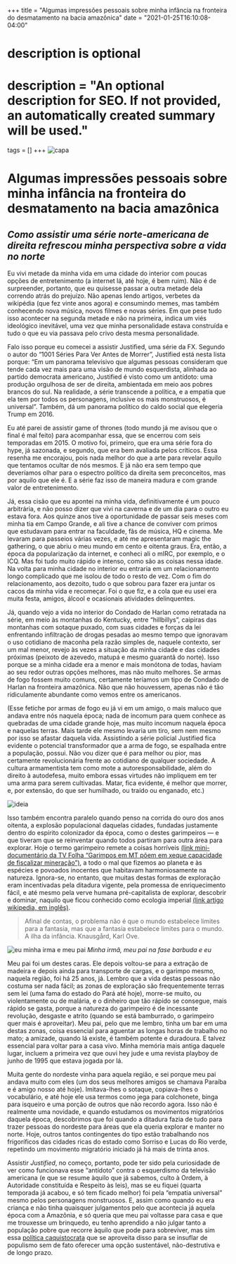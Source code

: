 +++
title = "Algumas impressões pessoais sobre minha infância na fronteira do desmatamento na bacia amazônica"
date = "2021-01-25T16:10:08-04:00"

#
# description is optional
#
# description = "An optional description for SEO. If not provided, an automatically created summary will be used."

tags = []
+++
![capa](https://i.postimg.cc/CLXn3zzw/68079566-aurora-borealis-over-the-amazon-rainforest-ultrarealistic-atmosferic-eerie-unreal-engine.png)
# Algumas impressões pessoais sobre minha infância na fronteira do desmatamento na bacia amazônica
## *Como assistir uma série norte-americana de direita refrescou minha perspectiva sobre a vida no norte*

Eu vivi metade da minha vida em uma cidade do interior com poucas opções de entretenimento (a internet lá, até hoje, é bem ruim). Não é de surpreender, portanto, que eu quisesse passar a outra metade dela correndo atrás do prejuízo. Não apenas lendo artigos, verbetes da wikipédia (que fez vinte anos agora) e consumindo memes, mas também conhecendo nova música, novos filmes e novas séries. Em que pese tudo isso acontecer na segunda metade e não na primeira, indica um viés ideológico inevitável, uma vez que minha personalidade estava construída e tudo o que eu via passava pelo crivo desta mesma personalidade.

Falo isso porque eu comecei a assistir Justified, uma série da FX. Segundo o autor do “1001 Séries Para Ver Antes de Morrer”, Justified está nesta lista porque: “Em um panorama televisivo que algumas pessoas consideram que tende cada vez mais para uma visão de mundo esquerdista, alinhada ao partido democrata americano, Justified é visto como um antídoto: uma produção orgulhosa de ser de direita, ambientada em meio aos pobres brancos do sul. Na realidade, a série transcende a política, e a empatia que ela tem por todos os personagens, inclusive os mais monstruosos, é universal”. Também, dá um panorama político do caldo social que elegeria Trump em 2016.

Eu até parei de assistir game of thrones (todo mundo já me avisou que o final é mal feito) para acompanhar essa, que se encerrou com seis temporadas em 2015. O motivo foi, primeiro, que era uma série fora do hype, já sazonada, e segundo, que era bem avaliada pelos críticos. Essa resenha me encorajou, pois nada melhor do que a arte para revelar aquilo que tentamos ocultar de nós mesmos. E já não era sem tempo que deveríamos olhar para o espectro político da direita sem preconceitos, mas por aquilo que ele é. E a série faz isso de maneira madura e com grande valor de entretenimento.

Já, essa cisão que eu apontei na minha vida, definitivamente é um pouco arbitrária, e não posso dizer que vivi na caverna e de um dia para o outro eu estava fora. Aos quinze anos tive a oportunidade de passar seis meses com minha tia em Campo Grande, e ali tive a chance de conviver com primos que estudavam para entrar na faculdade, fãs de música, HQ e cinema. Me levaram para passeios várias vezes, e até me apresentaram magic the gathering, o que abriu o meu mundo em cento e oitenta graus. Era, então, a época da popularização da internet, e conheci ali o mIRC, por exemplo, e o ICQ. Mas foi tudo muito rápido e intenso, como são as coisas nessa idade. Na volta para minha cidade no interior eu entraria em um relacionamento longo complicado que me isolou de todo o resto de vez. Com o fim do relacionamento, aos dezoito, tudo o que sobrou para fazer era juntar os cacos da minha vida e recomeçar. Foi o que fiz, e a cola que eu usei era muita festa, amigos, álcool e ocasionais atividades delinquentes.

Já, quando vejo a vida no interior do Condado de Harlan como retratada na série, em meio às montanhas do Kentucky, entre “hillbillys”, caipiras das montanhas com sotaque puxado, com suas cidades e forças da lei enfrentando infiltração de drogas pesadas ao mesmo tempo que ignoravam o uso cotidiano de maconha pela razão simples de, naquele contexto, ser um mal menor, revejo às vezes a situação da minha cidade e das cidades próximas (peixoto de azevedo, matupá e mesmo guarantã do norte). Isso porque se a minha cidade era a menor e mais monótona de todas, haviam ao seu redor outras opções melhores, mas não muito melhores. Se armas de fogo fossem muito comuns, certamente teríamos um tipo de Condado de Harlan na fronteira amazônica. Não que não houvessem, apenas não é tão ridiculamente abundante como vemos entre os americanos.

(Esse fetiche por armas de fogo eu já vi em um amigo, o mais maluco que andava entre nós naquela época; nada de incomum para quem conhece as quebradas de uma cidade grande hoje, mas muito incomum naquela época e naquelas terras. Mais tarde ele mesmo levaria um tiro, sem nem mesmo por isso se afastar daquela vida. Assistindo a série policial Justified fica evidente o potencial transformador que a arma de fogo, se espalhada entre a população, possui. Não vou dizer que é para melhor ou pior, mas certamente revolucionária frente ao cotidiano de qualquer sociedade. A cultura armamentista tem como mote a autoresponsabilidade, além do direito à autodefesa, muito embora essas virtudes não impliquem em ter uma arma para serem cultivadas. Matar, fica evidente, é melhor que morrer, e, por extensão, do que ser humilhado, ou traído ou enganado, etc.)

![ideia](https://i.postimg.cc/vZBRRZxH/1-au-WUoi-NU74-Se-MF2-XHxxr-MQ.jpg)

Isso também encontra paralelo quando penso na corrida do ouro dos anos oitenta, a explosão populacional daquelas cidades, fundadas justamente dentro do espírito colonizador da época, como o destes garimpeiros — e que tiveram que se reinventar quando todos partiram para outra área para explorar. Hoje o termo garimpeiro remete a coisas horríveis [(link mini- documentário da TV Folha “Garimpos em MT põem em xeque capacidade de fiscalizar mineração”)](https://www.youtube.com/watch?v=TfhwaOv6jmI), a todo o mal que fizemos ao planeta e às espécies e povoados inocentes que habitavam harmoniosamente na natureza. Ignora-se, no entanto, que muitas destas formas de exploração eram incentivadas pela ditadura vigente, pela promessa de enriquecimento fácil, e até mesmo pela verve humana pré-capitalista de explorar, descobrir e dominar, naquilo que ficou conhecido como ecologia imperial [(link artigo wikipedia, em inglês)](https://en.wikipedia.org/wiki/Arcadian_ecology).

>    Afinal de contas, o problema não é que o mundo estabelece limites para a fantasia, mas que a fantasia estabelece limites para o mundo. A ilha da infância. Knausgård, Karl Ove.

![eu minha irma e meu pai](https://i.postimg.cc/KjmKxHTb/1-YVIuaq-A8-NYez-UHUME8f-Pv-Q.jpg)
*Minha irmã, meu pai na fase barbuda e eu*

Meu pai foi um destes caras. Ele depois voltou-se para a extração de madeira e depois ainda para transporte de cargas, e o garimpo mesmo, naquela região, foi há 25 anos, já. Lembro que a vida destas pessoas não costuma ser nada fácil; as zonas de exploração são frequentemente terras sem lei (uma fama do estado do Pará até hoje), morre-se muito, ou violentamente ou de malária, e o dinheiro que tão rápido se consegue, mais rápido se gasta, porque a natureza do garimpeiro é de incessante revolução, desgaste e atrito (quando se está bamburrado, o garimpeiro quer mais é aproveitar). Meu pai, pelo que me lembro, tinha um bar em uma destas zonas, coisa essencial para aguentar as longas horas de trabalho no mato; a amizade, quando lá existe, é também potente e duradoura. E talvez essencial para voltar para a casa vivo. Minha memória mais antiga daquele lugar, incluem a primeira vez que ouvi hey jude e uma revista playboy de junho de 1995 que estava jogada por lá.

Muita gente do nordeste vinha para aquela região, e sei porque meu pai andava muito com eles (um dos seus melhores amigos se chamava Paraíba e é amigo nosso até hoje). Imitava-lhes o sotaque, copiava-lhes o vocabulário, e até hoje ele usa termos como jega para colchonete, binga para isqueiro e uma porção de outros que não recordo agora. Isso não é realmente uma novidade, e quando estudamos os movimentos migratórios daquela época, descobrimos que foi quando a ditadura fazia de tudo para trazer pessoas do nordeste para áreas que ela queria explorar e manter no norte. Hoje, outros tantos contingentes do tipo estão trabalhando nos frigoríficos das cidades ricas do estado como Sorriso e Lucas do Rio verde, repetindo um movimento migratório iniciado já há mais de trinta anos.

Assistir *Justified*, no começo, portanto, pode ter sido pela curiosidade de ver como funcionava esse “antídoto” contra o esquerdismo da televisão americana (e que se resume àquilo que já sabemos, culto à Ordem, à Autoridade constituída e Respeito às leis), mas se eu fiquei (quarta temporada já acabou, e só tem ficado melhor) foi pela “empatia universal” mesmo pelos personagens monstruosos. E, assim como quando eu era criança e não tinha quaisquer julgamentos pelo que acontecia já aquela época com a Amazônia, e só queria que meu pai voltasse para casa e que me trouxesse um brinquedo, eu tenho aprendido a não julgar tanto a população pobre que recorre àquilo que pode para sobreviver, mas sim essa [política caquistocrata](https://dicionario.priberam.org/caquistocracia) que se aproveita disso para se insuflar de populismo sem de fato oferecer uma opção sustentável, não-destrutiva e de longo prazo.


